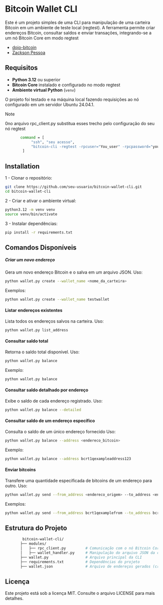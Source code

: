 # Bitcoin Wallet CLI

Este é um projeto simples de uma CLI para manipulação de uma carteira Bitcoin em um ambiente de teste local (regtest). A ferramenta permite criar endereços Bitcoin, consultar saldos e enviar transações, integrando-se a um nó Bitcoin Core em modo regtest

- [dojo-bitcoin](https://github.com/nrxschool/dojo-bitcoin/tree/main)
- [Zackson Pessoa](https://github.com/ZacksonPessoa)

## Requisitos

- **Python 3.12** ou superior  
- **Bitcoin Core** instalado e configurado no modo regtest  
- **Ambiente virtual Python** (`venv`)

O projeto foi testado e na máquina local fazendo requisições ao nó configurado em um servidor Ubuntu 24.04.1.

> [!NOTE] 
> 0no arquivo rpc_client.py 
> substitua esses trecho pelo configuração do seu nó regtest
```sh 
       command = [
            "ssh", "seu acesso",
            "bitcoin-cli -regtest -rpcuser="You_user" -rpcpassword="you_password" getnewaddress"
        ]
```





## Installation

1 - Clonar o repositório:

```sh
git clone https://github.com/seu-usuario/bitcoin-wallet-cli.git
cd bitcoin-wallet-cli
```

2 - Criar e ativar o ambiente virtual:

```sh
python3.12 -m venv venv
source venv/bin/activate
```
3 - Instalar dependências:

```sh
pip install -r requirements.txt
```

## Comandos Disponíveis


##### Criar um novo endereço

Gera um novo endereço Bitcoin e o salva em um arquivo JSON.
Uso:
```sh
python wallet.py create --wallet_name <nome_da_carteira>
```
Exemplos:
```sh
python wallet.py create --wallet_name testwallet
```
#### Listar endereços existentes
Lista todos os endereços salvos na carteira.
Uso:

```sh
python wallet.py list_address
```
#### Consultar saldo total
Retorna o saldo total disponível.
Uso:
```sh
python wallet.py balance
```
Exemplo: 
```sh
python wallet.py balance
```

#### Consultar saldo detalhado por endereço
Exibe o saldo de cada endereço registrado.
Uso:
```sh
python wallet.py balance --detailed
```

#### Consultar saldo de um endereço específico
Consulta o saldo de um único endereço fornecido
Uso:
```sh
python wallet.py balance --address <endereco_bitcoin>
```
Exemplo:
```sh
python wallet.py balance --address bcrt1qexampleaddress123
```
#### Enviar bitcoins
Transfere uma quantidade especificada de bitcoins de um endereço para outro.
Uso:
```sh
python wallet.py send --from_address <endereco_origem> --to_address <endereco_destino> --amount <quantidade>
```
Exemplos:
```sh
python wallet.py send --from_address bcrt1qexamplefrom --to_address bcrt1qexampleto --amount 1.0
```



## Estrutura do Projeto
```sh
        bitcoin-wallet-cli/
       ├── modules/
       │   ├── rpc_client.py         # Comunicação com o nó Bitcoin Core
       │   ├── wallet_handler.py     # Manipulação do arquivo JSON da carteira
       ├── wallet.py                 # Arquivo principal da CLI
       ├── requirements.txt          # Dependências do projeto
       ├── wallet.json               # Arquivo de endereços gerados (criado >automaticamente)
````



## Licença

Este projeto está sob a licença MIT. Consulte o arquivo LICENSE para mais detalhes.
